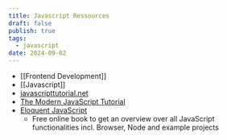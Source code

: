 ```yaml
---
title: Javascript Ressources
draft: false
publish: true
tags:
  - javascript
date: 2024-09-02
---
```

- [[Frontend Development]]
- [[Javascript]]
- [javascripttutorial.net](https://www.javascripttutorial.net)
- [The Modern JavaScript Tutorial](https://javascript.info)
- [Eloquent JavaScript](https://eloquentjavascript.net)
	- Free online book to get an overview over all JavaScript functionalities incl. Browser, Node and example projects
